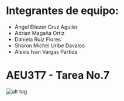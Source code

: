 # Integrantes de equipo:
- Ángel Eliezer Cruz Aguilar
- Adrian Magaña Ortiz
- Daniela Ruiz Flores
- Sharon Michel Uribe Davalos
- Alexis Ivan Vargas Partida


# AEU3T7 - Tarea No.7
![alt tag](https://drive.google.com/file/d/1-JFZfugPphTxzJt59Okfcg3M5k25g2y7/view?usp=sharing)